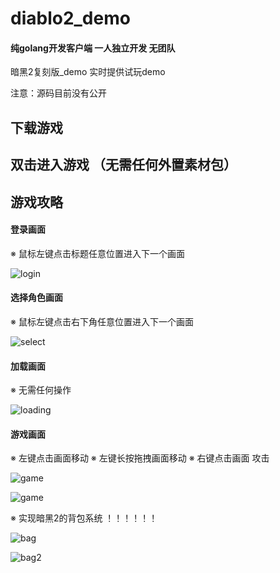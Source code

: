 # diablo2_demo
#### 纯golang开发客户端 一人独立开发 无团队
暗黑2复刻版_demo 实时提供试玩demo

注意：源码目前没有公开

## 下载游戏

## 双击进入游戏 （无需任何外置素材包）

## 游戏攻略

#### 登录画面     
※ 鼠标左键点击标题任意位置进入下一个画面

![login](https://user-images.githubusercontent.com/22612129/162598939-3f4475ae-5911-4add-9965-a46270ed2540.png)

#### 选择角色画面     
※ 鼠标左键点击右下角任意位置进入下一个画面

![select](https://user-images.githubusercontent.com/22612129/162599002-021218d5-4d23-42a4-87f3-a6870df6597a.png)

#### 加载画面     
※ 无需任何操作

![loading](https://user-images.githubusercontent.com/22612129/162599020-5f1b9c8f-14e7-4974-a8da-f02702fbb143.png)

#### 游戏画面     
※ 左键点击画面移动
※ 左键长按拖拽画面移动
※ 右键点击画面 攻击

![game](https://user-images.githubusercontent.com/22612129/162599084-9602e08c-351f-4b1b-987f-efe62e883f2e.png)

![game](https://user-images.githubusercontent.com/22612129/162599118-925b7b96-df56-4127-ac88-3c202e991fbc.png)

※ 实现暗黑2的背包系统 ！！！！！！

![bag](https://user-images.githubusercontent.com/22612129/162647966-e9192e22-1e40-41d9-834f-1f9cf0a0e80b.png)


![bag2](https://user-images.githubusercontent.com/22612129/162647972-accf7d93-8f0d-4c85-8b84-ee85934e9b76.png)






